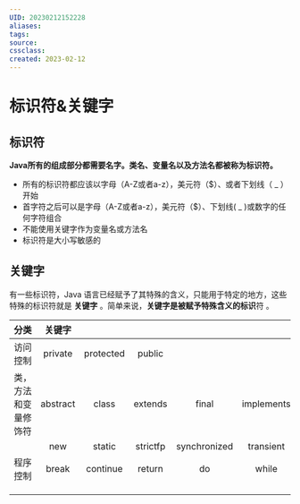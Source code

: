 ```yaml
---
UID: 20230212152228 
aliases: 
tags: 
source: 
cssclass: 
created: 2023-02-12
---
```


# 标识符&关键字

## 标识符
**Java所有的组成部分都需要名字。类名、变量名以及方法名都被称为标识符。**
* 所有的标识符都应该以字母（A-Z或者a-z），美元符（$）、或者下划线（ _ ）开始
* 首字符之后可以是字母（A-Z或者a-z），美元符（$）、下划线( _ )或数字的任何字符组合
* 不能使用关键字作为变量名或方法名
* 标识符是大小写敏感的

## 关键字
有一些标识符，Java 语言已经赋予了其特殊的含义，只能用于特定的地方，这些特殊的标识符就是 **关键字** 。简单来说，**关键字是被赋予特殊含义的标识**符 。

|分类|关键字|  |  |  |  |  ||
|:-:|:-:|:-:|:-:|:-:|:-:|:-:|:-:|
|访问控制|private|protected|public|  |  |  ||
|类，方法和变量修饰符|abstract|class |extends |final|implements|interface|native|
|  |new|static|strictfp|synchronized|transient|volatile|enum|
|程序控制|break|continue|return|do|while|  | |
|  |  |  |  |  |  |  ||
|  |  |  |  |  |  |  ||
|  |  |  |  |  |  |  ||
